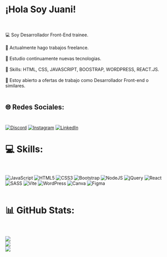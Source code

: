 # ¡Hola Soy Juani!<br><br>

💻 Soy Desarrollador Front-End trainee.<br><br>🔭 Actualmente hago trabajos freelance.<br><br>🌱 Estudio continuamente nuevas tecnologias.<br><br>🌟 Skills: HTML, CSS, JAVASCRIPT, BOOSTRAP, WORDPRESS, REACT.JS.<br><br>🤔 Estoy abierto a ofertas de trabajo como Desarrollador Front-end o similares.<br><br>


## 🌐 Redes Sociales:<br><br>
[![Discord](https://img.shields.io/badge/Discord-%237289DA.svg?logo=discord&logoColor=white)](https://discord.gg/420410298466566145)    [![Instagram](https://img.shields.io/badge/Instagram-%23E4405F.svg?logo=Instagram&logoColor=white)](https://instagram.com/https://www.instagram.com/juaniiv_16/)     [![LinkedIn](https://img.shields.io/badge/LinkedIn-%230077B5.svg?logo=linkedin&logoColor=white)](https://linkedin.com/in/www.linkedin.com/in/juani-vazquez-6baa44275) 

# 💻 Skills:<br><br>
![JavaScript](https://img.shields.io/badge/javascript-%23323330.svg?style=for-the-badge&logo=javascript&logoColor=%23F7DF1E) ![HTML5](https://img.shields.io/badge/html5-%23E34F26.svg?style=for-the-badge&logo=html5&logoColor=white) ![CSS3](https://img.shields.io/badge/css3-%231572B6.svg?style=for-the-badge&logo=css3&logoColor=white) ![Bootstrap](https://img.shields.io/badge/bootstrap-%238511FA.svg?style=for-the-badge&logo=bootstrap&logoColor=white) ![NodeJS](https://img.shields.io/badge/node.js-6DA55F?style=for-the-badge&logo=node.js&logoColor=white) ![jQuery](https://img.shields.io/badge/jquery-%230769AD.svg?style=for-the-badge&logo=jquery&logoColor=white) ![React](https://img.shields.io/badge/react-%2320232a.svg?style=for-the-badge&logo=react&logoColor=%2361DAFB) ![SASS](https://img.shields.io/badge/SASS-hotpink.svg?style=for-the-badge&logo=SASS&logoColor=white) ![Vite](https://img.shields.io/badge/vite-%23646CFF.svg?style=for-the-badge&logo=vite&logoColor=white) ![WordPress](https://img.shields.io/badge/WordPress-%23117AC9.svg?style=for-the-badge&logo=WordPress&logoColor=white) ![Canva](https://img.shields.io/badge/Canva-%2300C4CC.svg?style=for-the-badge&logo=Canva&logoColor=white) ![Figma](https://img.shields.io/badge/figma-%23F24E1E.svg?style=for-the-badge&logo=figma&logoColor=white)<br><br>
# 📊 GitHub Stats:<br><br>
![](https://github-readme-stats.vercel.app/api?username=juaniiv&theme=radical&hide_border=false&include_all_commits=true&count_private=false)<br/>
![](https://github-readme-streak-stats.herokuapp.com/?user=juaniiv&theme=radical&hide_border=false)<br/>
![](https://github-readme-stats.vercel.app/api/top-langs/?username=juaniiv&theme=radical&hide_border=false&include_all_commits=true&count_private=false&layout=compact)<br><br>





  

  
<!-- Proudly created with GPRM ( https://gprm.itsvg.in ) -->
